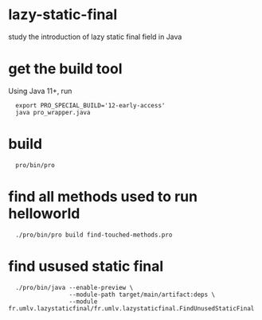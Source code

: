 # lazy-static-final
study the introduction of lazy static final field in Java

# get the build tool
Using Java 11+, run
```
  export PRO_SPECIAL_BUILD='12-early-access'
  java pro_wrapper.java
```

# build
```
  pro/bin/pro
```

# find all methods used to run helloworld
```
  ./pro/bin/pro build find-touched-methods.pro
```

# find usused static final
```
  ./pro/bin/java --enable-preview \
                 --module-path target/main/artifact:deps \
                 --module fr.umlv.lazystaticfinal/fr.umlv.lazystaticfinal.FindUnusedStaticFinal
```


